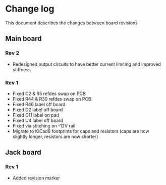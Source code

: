 # Change log

This document describes the changes between board revisions

## Main board

### Rev 2
- Redesigned output circuits to have better current limiting and improved stiffness

### Rev 1
- Fixed C2 & R5 refdes swap on PCB
- Fixed R44 & R30 refdes swap on PCB
- Fixed R46 label off board
- Fixed D2 label off board
- Fixed C11 label on pad
- Fixed U4 label off board
- Fixed via stitching on -12V rail
- Migrate to KiCad6 footprints for caps and resistors (caps are now slightly longer, resistors are now shorter)

## Jack board

### Rev 1
- Added revision marker

